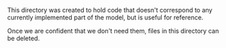 This directory was created to hold code that doesn't
correspond to any currently implemented part of the
model, but is useful for reference.

Once we are confident that we don't need them,
files in this directory can be deleted.

